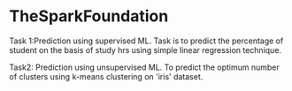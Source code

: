 # TheSparkFoundation
Task 1:Prediction using supervised ML. Task is to predict the percentage of student on the basis of study hrs using simple linear regression technique.

Task2: Prediction using unsupervised ML. To predict the optimum number of clusters using k-means clustering on 'iris' dataset.

